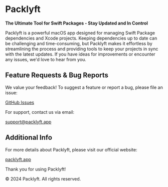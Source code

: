 # Packlyft

**The Ultimate Tool for Swift Packages - Stay Updated and In Control**

Packlyft is a powerful macOS app designed for managing Swift Package dependencies and Xcode projects. Keeping dependencies up to date can be challenging and time-consuming, but Packlyft makes it effortless by streamlining the process and providing tools to keep your projects in sync with the latest updates. If you have ideas for improvements or encounter any issues, we'd love to hear from you.

## Feature Requests & Bug Reports

We value your feedback! To suggest a feature or report a bug, please file an issue:

[GitHub Issues](https://github.com/packlyft/packlyft/issues)

For support, contact us via email:

[support@packlyft.app](mailto:support@packlyft.app)

## Additional Info

For more details about Packlyft, please visit our official website:

[packlyft.app](https://packlyft.app)

Thank you for using Packlyft!

© 2024 Packlyft. All rights reserved.
